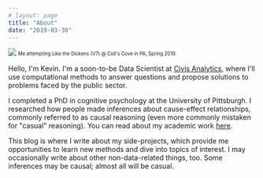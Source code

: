 ```yaml
---
# layout: page
title: "About"
date: "2019-03-30"
---
```


![](/./about_files/likethedickens.jpg)
<sub><sup>Me attempting Like the Dickens (V7) @ Coll's Cove in PA, Spring 2019.</sup></sub>

Hello, I'm Kevin. I'm a soon-to-be Data Scientist at [Civis Analytics](https://civisanalytics.com), where I'll use computational methods to answer questions and propose solutions to problems faced by the public sector.

I completed a PhD in cognitive psychology at the University of Pittsburgh. I researched how people made inferences about cause-effect relationships, commonly referred to as causal reasoning (even more commonly mistaken for "casual" reasoning). You can read about my academic work [here](/academic/index.html).

This blog is where I write about my side-projects, which provide me opportunities to learn new methods and dive into topics of interest. I may occasionally write about other non-data-related things, too. Some inferences may be causal; almost all will be casual.